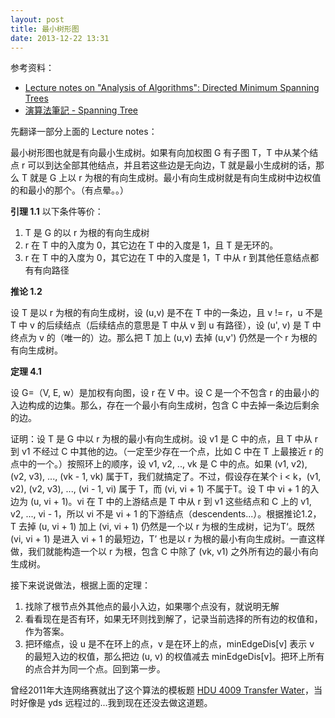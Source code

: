 ```yaml
---
layout: post
title: 最小树形图
date: 2013-12-22 13:31
---
```


参考资料：

* [Lecture notes on "Analysis of Algorithms": Directed Minimum Spanning Trees](http://www.cs.princeton.edu/courses/archive/spring13/cos528/directed-mst-1.pdf)
* [演算法筆記 - Spanning Tree](http://www.csie.ntnu.edu.tw/~u91029/SpanningTree.html#5)

先翻译一部分上面的 Lecture notes：

最小树形图也就是有向最小生成树。如果有向加权图 G 有子图 T，T 中从某个结点 r 可以到达全部其他结点，并且若这些边是无向边，T 就是最小生成树的话，那么 T 就是 G 上以 r 为根的有向生成树。最小有向生成树就是有向生成树中边权值的和最小的那个。（有点晕。。）

**引理 1.1** 以下条件等价：

1. T 是 G 的以 r 为根的有向生成树
2. r 在 T 中的入度为 0，其它边在 T 中的入度是 1，且 T 是无环的。
3. r 在 T 中的入度为 0，其它边在 T 中的入度是 1，T 中从 r 到其他任意结点都有有向路径

**推论 1.2**

设 T 是以 r 为根的有向生成树，设 (u,v) 是不在 T 中的一条边，且 v != r，u 不是 T 中 v 的后续结点（后续结点的意思是 T 中从 v 到 u 有路径），设 (u', v) 是 T 中终点为 v 的（唯一的）边。那么把 T 加上 (u,v) 去掉 (u,v') 仍然是一个 r 为根的有向生成树。

**定理 4.1**

设 G=（V, E, w）是加权有向图，设 r 在 V 中。设 C 是一个不包含 r 的由最小的入边构成的边集。那么，存在一个最小有向生成树，包含 C 中去掉一条边后剩余的边。

证明：设 T 是 G 中以 r 为根的最小有向生成树。设 v1 是 C 中的点，且 T 中从 r 到 v1 不经过 C 中其他的边。（一定至少存在一个点，比如 C 中在 T 上最接近 r 的点中的一个。）按照环上的顺序，设 v1, v2, .., vk 是 C 中的点。如果 (v1, v2), (v2, v3), ..., (vk - 1, vk) 属于T，我们就搞定了。不过，假设存在某个 i < k，(v1, v2), (v2, v3), ..., (vi - 1, vi) 属于 T，而 (vi, vi + 1) 不属于T。设 T 中 vi + 1 的入边为 (u, vi + 1)。vi 在 T 中的上游结点是 T 中从 r 到 v1 这些结点和 C 上的 v1, v2, ..., vi - 1，所以 vi 不是 vi + 1 的下游结点（descendents...）。根据推论1.2，T 去掉 (u, vi + 1) 加上 (vi, vi + 1) 仍然是一个以 r 为根的生成树，记为T‘。既然 (vi, vi + 1) 是进入 vi + 1 的最短边，T’ 也是以 r 为根的最小有向生成树。一直这样做，我们就能构造一个以 r 为根，包含 C 中除了 (vk, v1) 之外所有边的最小有向生成树。

接下来说说做法，根据上面的定理：

1. 找除了根节点外其他点的最小入边，如果哪个点没有，就说明无解
2. 看看现在是否有环，如果无环则找到解了，记录当前选择的所有边的权值和，作为答案。
3. 把环缩点，设 u 是不在环上的点，v 是在环上的点，minEdgeDis[v] 表示 v 的最短入边的权值，那么把边 (u, v) 的权值减去 minEdgeDis[v]。把环上所有的点合并为同一个点。回到第一步。

曾经2011年大连网络赛就出了这个算法的模板题 [HDU 4009 Transfer Water](http://acm.hdu.edu.cn/showproblem.php?pid=4009)，当时好像是 yds 远程过的...我到现在还没去做这道题。
